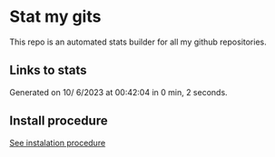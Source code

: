 # Stat my gits

This repo is an automated stats builder for all my github repositories.

## Links to stats


Generated on 10/ 6/2023 at 00:42:04 in 0 min, 2 seconds.

## Install procedure

[See instalation procedure](./src/install.md)
